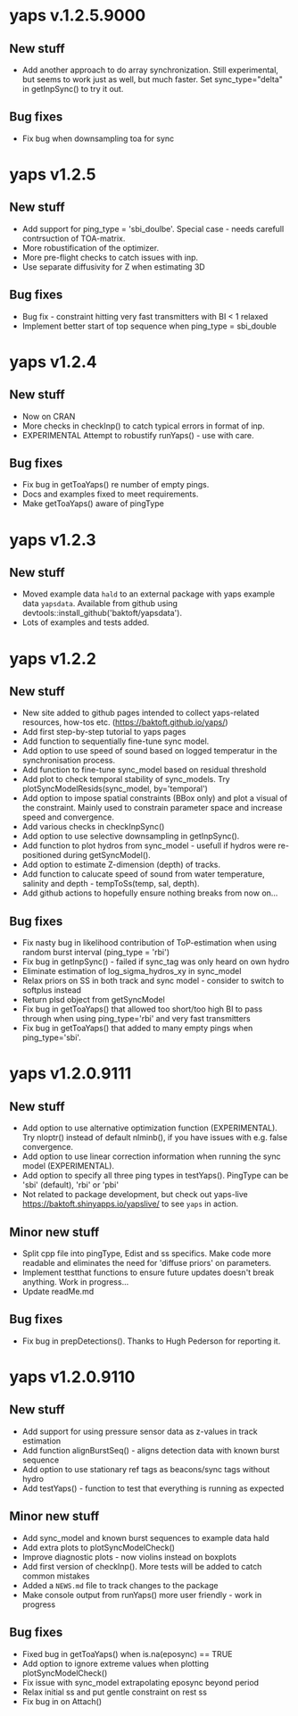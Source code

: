 # yaps v.1.2.5.9000

## New stuff
* Add another approach to do array synchronization. Still experimental, but seems to work just as well, but much faster. 
Set sync_type="delta" in getInpSync() to try it out.

## Bug fixes
* Fix bug when downsampling toa for sync


# yaps v1.2.5

## New stuff
* Add support for ping_type = 'sbi_doulbe'. Special case - needs carefull contrsuction of TOA-matrix.
* More robustification of the optimizer.
* More pre-flight checks to catch issues with inp.
* Use separate diffusivity for Z when estimating 3D

## Bug fixes
* Bug fix - constraint hitting very fast transmitters with BI < 1 relaxed
* Implement better start of top sequence when ping_type = sbi_double

# yaps v1.2.4

## New stuff
* Now on CRAN
* More checks in checkInp() to catch typical errors in format of inp.
* EXPERIMENTAL Attempt to robustify runYaps() - use with care.

## Bug fixes
* Fix bug in getToaYaps() re number of empty pings.
* Docs and examples fixed to meet requirements.
* Make getToaYaps() aware of pingType


# yaps v1.2.3

## New stuff
* Moved example data `hald` to an external package with yaps example data `yapsdata`. Available from github using devtools::install_github('baktoft/yapsdata').
* Lots of examples and tests added.


# yaps v1.2.2

## New stuff
* New site added to github pages intended to collect yaps-related resources, how-tos etc. (https://baktoft.github.io/yaps/)
* Add first step-by-step tutorial to yaps pages
* Add function to sequentially fine-tune sync model.
* Add option to use speed of sound based on logged temperatur in the synchronisation process.
* Add function to fine-tune sync_model based on residual threshold
* Add plot to check temporal stability of sync_models. Try plotSyncModelResids(sync_model, by='temporal')
* Add option to impose spatial constraints (BBox only) and plot a visual of the constraint. Mainly used to constrain parameter space and increase speed and convergence.
* Add various checks in checkInpSync()
* Add option to use selective downsampling in getInpSync(). 
* Add function to plot hydros from sync_model - usefull if hydros were re-positioned during getSyncModel().
* Add option to estimate Z-dimension (depth) of tracks.
* Add function to calucate speed of sound from water temperature, salinity and depth - tempToSs(temp, sal, depth).
* Add github actions to hopefully ensure nothing breaks from now on...

## Bug fixes
* Fix nasty bug in likelihood contribution of ToP-estimation when using random burst interval (ping_type = 'rbi')
* Fix bug in getInpSync() - failed if sync_tag was only heard on own hydro
* Eliminate estimation of log_sigma_hydros_xy in sync_model
* Relax priors on SS in both track and sync model - consider to switch to softplus instead
* Return plsd object from getSyncModel
* Fix bug in getToaYaps() that allowed too short/too high BI to pass through when using ping_type='rbi' and very fast transmitters
* Fix bug in getToaYaps() that added to many empty pings when ping_type='sbi'.


# yaps v1.2.0.9111

## New stuff
* Add option to use alternative optimization function (EXPERIMENTAL). Try nloptr() instead of default nlminb(), if you have issues with e.g. false convergence.
* Add option to use linear correction information when running the sync model (EXPERIMENTAL).
* Add option to specify all three ping types in testYaps(). PingType can be 'sbi' (default), 'rbi' or 'pbi'
* Not related to package development, but check out yaps-live https://baktoft.shinyapps.io/yapslive/ to see `yaps` in action.


## Minor new stuff
* Split cpp file into pingType, Edist and ss specifics. Make code more readable and eliminates the need for 'diffuse priors' on parameters.
* Implement testthat functions to ensure future updates doesn't break anything. Work in progress...
* Update readMe.md

## Bug fixes
* Fix bug in prepDetections(). Thanks to Hugh Pederson for reporting it.


# yaps v1.2.0.9110

## New stuff
* Add support for using pressure sensor data as z-values in track estimation
* Add function alignBurstSeq() - aligns detection data with known burst sequence
* Add option to use stationary ref tags as beacons/sync tags without hydro
* Add testYaps() - function to test that everything is running as expected

## Minor new stuff
* Add sync_model and known burst sequences to example data hald
* Add extra plots to plotSyncModelCheck()
* Improve diagnostic plots - now violins instead on boxplots
* Add first version of checkInp(). More tests will be added to catch common mistakes
* Added a `NEWS.md` file to track changes to the package
* Make console output from runYaps() more user friendly - work in progress

## Bug fixes
* Fixed bug in getToaYaps() when is.na(eposync) == TRUE
* Add option to ignore extreme values when plotting plotSyncModelCheck()
* Fix issue with sync_model extrapolating eposync beyond period
* Relax initial ss and put gentle constraint on rest ss
* Fix bug in on Attach()

